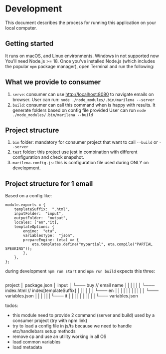 # Development

This document describes the process for running this application on your local computer.

## Getting started

It runs on macOS, and Linux environments. Windows in not supported now
You'll need Node.js >= 18.
Once you've installed Node.js (which includes the popular `npm` package manager), open Terminal and run the following:

## What we provide to consumer

1. `serve`: consumer can use [http://localhost:8080](http://localhost:8080) to navigate emails on browser.
   User can run: `node ./node_modules/.bin/marilena --server`
2. `build`: consumer can call this command when is happy with results. It generate folders based on config file provided
   User can run `node ./node_modules/.bin/marilena --build`

## Project structure

1. `bin` folder:
   mandatory for consumer project that want to call `--build` or `--server`
2. `test` folder:
   this project use jest in combination with different configuration and check snapshot.
3. `marilena.config.js`:
   this is configuration file used during ONLY on development.

## Project structure for 1 email

Based on a config like:

```
module.exports = {
	templateSuffix:  ".html",
	inputFolder:  "input",
	outputFolder:  "output",
	locales: ["en","it],
	templateOptions: {
		engine:  "eta",
		variablesType:  "json",
		prepareEngine: (eta) => {
			eta.templates.define("mypartial", eta.compile("PARTIAL SPEAKING"));
		},
	},
};
```

during development `npm run start` and `npm run build` expects this three:

```

```

project
│ package.json
│ input
│ └─── buy // email name
││││││ └─── index.html // index[templateSuffix]
││││││ └─── en
│││││││││││ └─── variables.json
││││││└─── it
││││││││││└─── variables.json

todos:

- this module need to provide 2 command (server and build) used by a consumer project (try with npm link)
- try to load a config file in js/ts because we need to handle etc/handlebars setup methods
- remove cp and use an utility working in all OS
- load common variables
- load metadata

